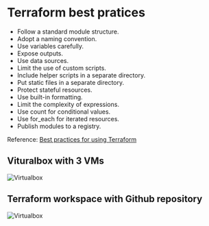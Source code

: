# Terraform best pratices

- Follow a standard module structure.
- Adopt a naming convention.
- Use variables carefully.
- Expose outputs.
- Use data sources.
- Limit the use of custom scripts.
- Include helper scripts in a separate directory.
- Put static files in a separate directory.
- Protect stateful resources.
- Use built-in formatting.
- Limit the complexity of expressions.
- Use count for conditional values.
- Use for_each for iterated resources.
- Publish modules to a registry.

Reference: [Best practices for using Terraform](https://cloud.google.com/docs/terraform/best-practices-for-terraform)


## Vituralbox with 3 VMs 

![Virtualbox](https://github.com/behouba/devOpsLab/blob/lab4/terraform/virtualbox.png)


## Terraform workspace with Github repository 

![Virtualbox](https://github.com/behouba/devOpsLab/blob/lab4/terraform/virtualbox.png)